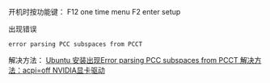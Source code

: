 

开机时按功能键：
F12 one time menu
F2  enter setup


出现错误
```
error parsing PCC subspaces from PCCT
```

解决方法：
[Ubuntu 安装出现Error parsing PCC subspaces from PCCT 解决方法：acpi=off NVIDIA显卡驱动](https://blog.csdn.net/lgh110cool/article/details/84679665)